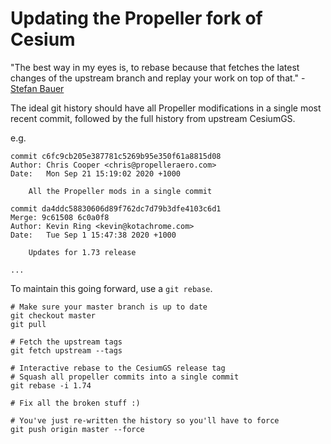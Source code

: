 # Updating the Propeller fork of Cesium

"The best way in my eyes is, to rebase because that fetches the latest changes of the upstream branch and replay your work on top of that." - [Stefan Bauer](https://stefanbauer.me/articles/how-to-keep-your-git-fork-up-to-date)

The ideal git history should have all Propeller modifications in a single most recent commit, followed by the full history from upstream CesiumGS.

e.g.

```
commit c6fc9cb205e387781c5269b95e350f61a8815d08
Author: Chris Cooper <chris@propelleraero.com>
Date:   Mon Sep 21 15:19:02 2020 +1000

    All the Propeller mods in a single commit

commit da4ddc58830606d89f762dc7d79b3dfe4103c6d1
Merge: 9c61508 6c0a0f8
Author: Kevin Ring <kevin@kotachrome.com>
Date:   Tue Sep 1 15:47:38 2020 +1000

    Updates for 1.73 release

...
```

To maintain this going forward, use a `git rebase`.

```
# Make sure your master branch is up to date
git checkout master
git pull

# Fetch the upstream tags
git fetch upstream --tags

# Interactive rebase to the CesiumGS release tag
# Squash all propeller commits into a single commit
git rebase -i 1.74

# Fix all the broken stuff :)

# You've just re-written the history so you'll have to force
git push origin master --force
```
